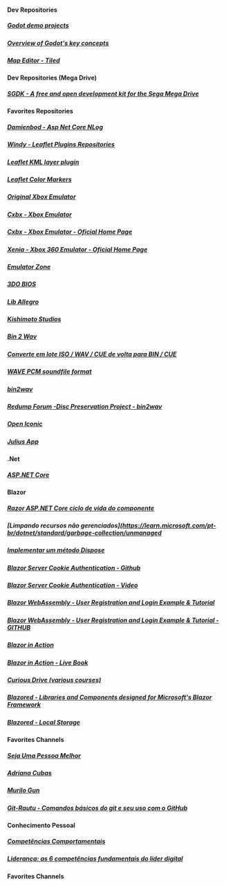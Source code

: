 #### Dev Repositories

##### [Godot demo projects](https://github.com/godotengine/godot-demo-projects)<br/>

##### [Overview of Godot's key concepts](https://docs.godotengine.org/en/stable/getting_started/introduction/key_concepts_overview.html)<br/>

##### [Map Editor - Tiled](https://www.mapeditor.org/)<br/>

#### Dev Repositories (Mega Drive)

##### [SGDK - A free and open development kit for the Sega Mega Drive ](https://github.com/Stephane-D/SGDK)<br/>

#### Favorites Repositories

##### [Damienbod - Asp Net Core NLog](https://github.com/damienbod/AspNetCoreNlog)<br/>

##### [Windy - Leaflet Plugins Repositories](https://github.com/windycom)<br/>

##### [Leaflet KML layer plugin](https://github.com/windycom/leaflet-kml)<br/>

##### [Leaflet Color Markers](https://github.com/pointhi/leaflet-color-markers)<br/> 

##### [Original Xbox Emulator](https://github.com/mborgerson/xemu/wiki)<br/>

##### [Cxbx - Xbox Emulator](https://github.com/Cxbx-Reloaded/Cxbx-Reloaded)<br/>

##### [Cxbx - Xbox Emulator - Oficial Home Page](https://cxbx-reloaded.co.uk/)<br/>

##### [Xenia - Xbox 360 Emulator - Oficial Home Page](https://github.com/xenia-project/xenia)<br/>

##### [Emulator Zone](https://www.emulator-zone.com/)<br/>

##### [3DO BIOS](https://github.com/trapexit/3do-bios)<br/>

##### [Lib Allegro](https://github.com/liballeg)<br/>

##### [Kishimoto Studios](https://github.com/KishimotoStudios)<br/>

##### [Bin 2 Wav](https://github.com/raydac/bkbin2wav)<br/>

##### [Converte em lote ISO / WAV / CUE de volta para BIN / CUE](https://sobrelinux.info/questions/832383/batch-convert-iso-wav-cue-back-into-bin-cue)<br/>

##### [WAVE PCM soundfile format](http://soundfile.sapp.org/doc/WaveFormat/)<br/>

##### [bin2wav](https://github.com/saramibreak/bin2wav)<br/>

##### [Redump Forum -Disc Preservation Project -  bin2wav](http://forum.redump.org/topic/13882/bin2wav/)<br/>

##### [Open Iconic](https://github.com/iconic/open-iconic)<br/>

##### [Julius App](https://github.com/sidneyroberto/julius-app/)<br/>

#### .Net 

##### [ASP.NET Core](https://github.com/dotnet/AspNetCore.Docs)<br/>

#### Blazor 

##### [Razor ASP.NET Core ciclo de vida do componente](https://learn.microsoft.com/pt-br/aspnet/core/blazor/components/lifecycle?view=aspnetcore-7.0)<br/>

##### [Limpando recursos não gerenciados](https://learn.microsoft.com/pt-br/dotnet/standard/garbage-collection/unmanaged<br/>

##### [Implementar um método Dispose](https://learn.microsoft.com/pt-br/dotnet/standard/garbage-collection/implementing-dispose)<br/>

##### [Blazor Server Cookie Authentication - Github](https://github.com/Naveen512/Dot6.BlazorServer.Cookie.Auth)<br/>

##### [Blazor Server Cookie Authentication - Video](https://www.youtube.com/watch?v=YszOb0QLcA0&list=PL2eVfXAfgcFgENUk_n4HXD0RtLv738K6j&index=6)<br/>

##### [Blazor WebAssembly - User Registration and Login Example & Tutorial](https://jasonwatmore.com/post/2020/11/09/blazor-webassembly-user-registration-and-login-example-tutorial)<br/>

##### [Blazor WebAssembly - User Registration and Login Example & Tutorial - GITHUB](https://github.com/cornflourblue/blazor-webassembly-registration-login-example)<br/>

##### [Blazor in Action](https://github.com/chrissainty/blazor-in-action)<br/>

##### [Blazor in Action - Live Book](https://livebook.manning.com/book/blazor-in-action)<br/>

##### [Curious Drive (various courses)](https://www.curiousdrive.com)<br/>

##### [Blazored - Libraries and Components designed for Microsoft's Blazor Framework](https://github.com/Blazored)<br/>

##### [Blazored - Local Storage](https://github.com/Blazored/LocalStorage)<br/> 

#### Favorites Channels

##### [Seja Uma Pessoa Melhor](https://www.youtube.com/channel/UCbG7_Agdb99rhG9-rhY8iTg)<br/>

##### [Adriana Cubas](https://www.youtube.com/channel/UCmTTKDgAAciioZX5HlEcP7w)<br/>

##### [Murilo Gun](https://www.youtube.com/channel/UCyw6tt7DUm59NtUgeg_ML7A)<br/>

##### [Git-Rautu - Comandos básicos do git e seu uso com o GitHub](https://github.com/fernandomayer/git-rautu)<br/>

#### Conhecimento Pessoal

##### [Competências Comportamentais](https://fia.com.br/blog/competencias-comportamentais/)<br/>

##### [Liderança: as 6 competências fundamentais do líder digital](https://www.michaelpage.com.br/advice/carreira-profissional/desenvolvimiento-de-carreira/lideran%C3%A7a-6-compet%C3%AAncias-fundamentais-do)<br/>

#### Favorites Channels
